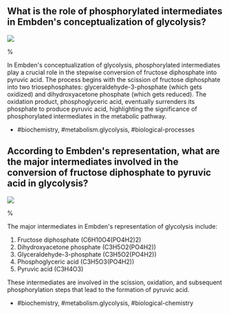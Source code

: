 ## What is the role of phosphorylated intermediates in Embden's conceptualization of glycolysis?

![](https://cdn.mathpix.com/cropped/2024_06_22_d56ca105df2284e2214ag-1.jpg?height=758&width=1026&top_left_y=195&top_left_x=258)

%

In Embden's conceptualization of glycolysis, phosphorylated intermediates play a crucial role in the stepwise conversion of fructose diphosphate into pyruvic acid. The process begins with the scission of fructose diphosphate into two triosephosphates: glyceraldehyde-3-phosphate (which gets oxidized) and dihydroxyacetone phosphate (which gets reduced). The oxidation product, phosphoglyceric acid, eventually surrenders its phosphate to produce pyruvic acid, highlighting the significance of phosphorylated intermediates in the metabolic pathway.

- #biochemistry, #metabolism.glycolysis, #biological-processes

## According to Embden's representation, what are the major intermediates involved in the conversion of fructose diphosphate to pyruvic acid in glycolysis?

![](https://cdn.mathpix.com/cropped/2024_06_22_d56ca105df2284e2214ag-1.jpg?height=758&width=1026&top_left_y=195&top_left_x=258)

%

The major intermediates in Embden's representation of glycolysis include:

1. Fructose diphosphate (C6H10O4(PO4H2)2)
2. Dihydroxyacetone phosphate (C3H5O2(PO4H2))
3. Glyceraldehyde-3-phosphate (C3H5O2(PO4H2))
4. Phosphoglyceric acid (C3H5O3(PO4H2))
5. Pyruvic acid (C3H4O3)

These intermediates are involved in the scission, oxidation, and subsequent phosphorylation steps that lead to the formation of pyruvic acid.

- #biochemistry, #metabolism.glycolysis, #biological-chemistry